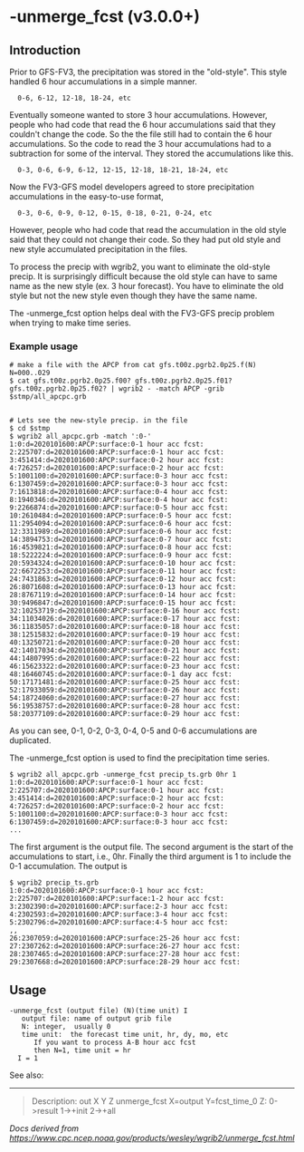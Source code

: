 # -unmerge_fcst (v3.0.0+)

## Introduction

Prior to GFS-FV3, the precipitation was stored in the "old-style". This style
handled 6 hour accumulations in a simple manner.

```
  0-6, 6-12, 12-18, 18-24, etc
```

Eventually someone wanted to store 3 hour accumulations. However, people who had code
that read the 6 hour accumulations said that they couldn't change the code. So the
the file still had to contain the 6 hour accumulations. So the code to read the
3 hour accumulations had to a subtraction for some of the interval. They stored
the accumulations like this.

```
  0-3, 0-6, 6-9, 6-12, 12-15, 12-18, 18-21, 18-24, etc
```

Now the FV3-GFS model developers agreed to store precipitation accumulations in
the easy-to-use format,

```
  0-3, 0-6, 0-9, 0-12, 0-15, 0-18, 0-21, 0-24, etc
```

However, people who had code that read the accumulation in the old style said that
they could not change their code. So they had put old style and new style accumulated
precipitation in the files.

To process the precip with wgrib2, you want to eliminate the old-style precip.
It is surprisingly difficult because the old style can have to same name as
the new style (ex. 3 hour forecast). You have to eliminate the old style but
not the new style even though they have the same name.

The -unmerge_fcst option helps deal with the
FV3-GFS precip problem when trying to make time series.

### Example usage

```
# make a file with the APCP from cat gfs.t00z.pgrb2.0p25.f(N) N=000..029
$ cat gfs.t00z.pgrb2.0p25.f00? gfs.t00z.pgrb2.0p25.f01? gfs.t00z.pgrb2.0p25.f02? | wgrib2 - -match APCP -grib $stmp/all_apcpc.grb


# Lets see the new-style precip. in the file
$ cd $stmp
$ wgrib2 all_apcpc.grb -match ':0-'
1:0:d=2020101600:APCP:surface:0-1 hour acc fcst:
2:225707:d=2020101600:APCP:surface:0-1 hour acc fcst:
3:451414:d=2020101600:APCP:surface:0-2 hour acc fcst:
4:726257:d=2020101600:APCP:surface:0-2 hour acc fcst:
5:1001100:d=2020101600:APCP:surface:0-3 hour acc fcst:
6:1307459:d=2020101600:APCP:surface:0-3 hour acc fcst:
7:1613818:d=2020101600:APCP:surface:0-4 hour acc fcst:
8:1940346:d=2020101600:APCP:surface:0-4 hour acc fcst:
9:2266874:d=2020101600:APCP:surface:0-5 hour acc fcst:
10:2610484:d=2020101600:APCP:surface:0-5 hour acc fcst:
11:2954094:d=2020101600:APCP:surface:0-6 hour acc fcst:
12:3311989:d=2020101600:APCP:surface:0-6 hour acc fcst:
14:3894753:d=2020101600:APCP:surface:0-7 hour acc fcst:
16:4539821:d=2020101600:APCP:surface:0-8 hour acc fcst:
18:5222224:d=2020101600:APCP:surface:0-9 hour acc fcst:
20:5934324:d=2020101600:APCP:surface:0-10 hour acc fcst:
22:6672253:d=2020101600:APCP:surface:0-11 hour acc fcst:
24:7431863:d=2020101600:APCP:surface:0-12 hour acc fcst:
26:8071608:d=2020101600:APCP:surface:0-13 hour acc fcst:
28:8767119:d=2020101600:APCP:surface:0-14 hour acc fcst:
30:9496847:d=2020101600:APCP:surface:0-15 hour acc fcst:
32:10253719:d=2020101600:APCP:surface:0-16 hour acc fcst:
34:11034026:d=2020101600:APCP:surface:0-17 hour acc fcst:
36:11835057:d=2020101600:APCP:surface:0-18 hour acc fcst:
38:12515832:d=2020101600:APCP:surface:0-19 hour acc fcst:
40:13250721:d=2020101600:APCP:surface:0-20 hour acc fcst:
42:14017034:d=2020101600:APCP:surface:0-21 hour acc fcst:
44:14807995:d=2020101600:APCP:surface:0-22 hour acc fcst:
46:15623322:d=2020101600:APCP:surface:0-23 hour acc fcst:
48:16460745:d=2020101600:APCP:surface:0-1 day acc fcst:
50:17171481:d=2020101600:APCP:surface:0-25 hour acc fcst:
52:17933059:d=2020101600:APCP:surface:0-26 hour acc fcst:
54:18724060:d=2020101600:APCP:surface:0-27 hour acc fcst:
56:19538757:d=2020101600:APCP:surface:0-28 hour acc fcst:
58:20377109:d=2020101600:APCP:surface:0-29 hour acc fcst:
```

As you can see, 0-1, 0-2, 0-3, 0-4, 0-5 and 0-6 accumulations are duplicated.

The -unmerge_fcst option is used to find the precipitation time series.

```
$ wgrib2 all_apcpc.grb -unmerge_fcst precip_ts.grb 0hr 1
1:0:d=2020101600:APCP:surface:0-1 hour acc fcst:
2:225707:d=2020101600:APCP:surface:0-1 hour acc fcst:
3:451414:d=2020101600:APCP:surface:0-2 hour acc fcst:
4:726257:d=2020101600:APCP:surface:0-2 hour acc fcst:
5:1001100:d=2020101600:APCP:surface:0-3 hour acc fcst:
6:1307459:d=2020101600:APCP:surface:0-3 hour acc fcst:
...
```

The first argument is the output file. The second argument is
the start of the accumulations to start, i.e., 0hr. Finally the
third argument is 1 to include the 0-1 accumulation. The output is

```
$ wgrib2 precip_ts.grb
1:0:d=2020101600:APCP:surface:0-1 hour acc fcst:
2:225707:d=2020101600:APCP:surface:1-2 hour acc fcst:
3:2302390:d=2020101600:APCP:surface:2-3 hour acc fcst:
4:2302593:d=2020101600:APCP:surface:3-4 hour acc fcst:
5:2302796:d=2020101600:APCP:surface:4-5 hour acc fcst:
,,
26:2307059:d=2020101600:APCP:surface:25-26 hour acc fcst:
27:2307262:d=2020101600:APCP:surface:26-27 hour acc fcst:
28:2307465:d=2020101600:APCP:surface:27-28 hour acc fcst:
29:2307668:d=2020101600:APCP:surface:28-29 hour acc fcst:
```

## Usage

```
-unmerge_fcst (output file) (N)(time unit) I
   output file: name of output grib file
   N: integer,  usually 0
   time unit:  the forecast time unit, hr, dy, mo, etc
      If you want to process A-B hour acc fcst
      then N=1, time unit = hr
  I = 1
```

See also:

---

> Description: out X Y Z unmerge_fcst X=output Y=fcst_time_0 Z: 0->result 1->+init 2->+all

_Docs derived from <https://www.cpc.ncep.noaa.gov/products/wesley/wgrib2/unmerge_fcst.html>_
